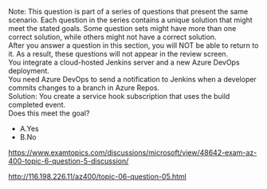 Note: This question is part of a series of questions that present the same scenario. Each question in the series contains a unique solution that might meet the stated goals. Some question sets might have more than one correct solution, while others might not have a correct solution.<br/>After you answer a question in this section, you will NOT be able to return to it. As a result, these questions will not appear in the review screen.<br/>You integrate a cloud-hosted Jenkins server and a new Azure DevOps deployment.<br/>You need Azure DevOps to send a notification to Jenkins when a developer commits changes to a branch in Azure Repos.<br/>Solution: You create a service hook subscription that uses the build completed event.<br/>Does this meet the goal?<br/><ul><li class="multi-choice-item"><span class="multi-choice-letter" data-choice-letter="A">A.</span>Yes</li><li class="multi-choice-item correct-hidden"><span class="multi-choice-letter" data-choice-letter="B">B.</span>No</li></ul><p><a href="https://www.examtopics.com/discussions/microsoft/view/48642-exam-az-400-topic-6-question-5-discussion/">https://www.examtopics.com/discussions/microsoft/view/48642-exam-az-400-topic-6-question-5-discussion/</a></p><p><a href="http://116.198.226.11/az400/topic-06-question-05.html">http://116.198.226.11/az400/topic-06-question-05.html</a></p><script src="https://giscus.app/client.js"                    data-repo="azsamples/az204"                    data-repo-id="R_kgDOMRXzDQ"                    data-category="General"                    data-category-id="DIC_kwDOMRXzDc4Cgi27"                    data-mapping="pathname"                    data-strict="1"                    data-reactions-enabled="0"                    data-emit-metadata="0"                    data-input-position="bottom"                    data-theme="preferred_color_scheme"                    data-lang="en"                    crossorigin="anonymous"                    async>                    </script>
